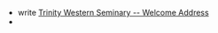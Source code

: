 - write [Trinity Western Seminary -- Welcome Address](<Trinity Western Seminary -- Welcome Address.md>)
- 
